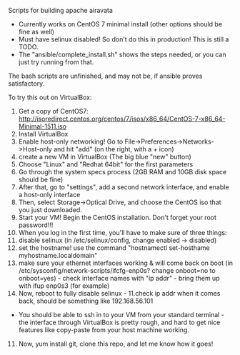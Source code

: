 Scripts for building apache airavata 
 - Currently works on CentOS 7 minimal install (other options should be fine as well)
 - Must have selinux disabled! So don't do this in production! This is still a TODO. 
 - The "ansible/complete_install.sh" shows the steps needed, or you can just try running from that. 
 
The bash scripts are unfinished, and may not be, if ansible proves satisfactory. 

To try this out on VirtualBox:

1. Get a copy of CentOS7: http://isoredirect.centos.org/centos/7/isos/x86_64/CentOS-7-x86_64-Minimal-1511.iso
2. Install VirtualBox 
3. Enable host-only networking! Go to File->Preferences->Networks->Host-only and hit "add" (on the right, with a + icon)
4. create a new VM in VirtualBox (The big blue "new" button)
5. Choose "Linux" and "Redhat 64bit" for the first parameters
6. Go through the system specs process (2GB RAM and 10GB disk space should be fine)
7. After that, go to "settings", add a second network interface, and enable a host-only interface
8. Then, select Storage->Optical Drive, and choose the CentOS iso that you just downloaded.
9. Start your VM! Begin the CentOS installation. Don't forget your root password!!!
10. When you log in the first time, you'll have to make sure of three things:
  1. disable selinux (in /etc/selinux/config, change enabled -> disabled)
  2. set the hostname! use the command "hostnamectl set-hosthame myhostname.localdomain"
  3. make sure your ethernet interfaces working & will come back on boot (in /etc/sysconfig/network-scripts/ifcfg-enp0s? change    onboot=no to onboot=yes)
    - check interface names with "ip addr"
    - bring them up with ifup enp0s3 (for example)
  4. Now, reboot to fully disable selinux - 
11.check ip addr when it comes back, should be something like 192.168.56.101
  - You should be able to ssh in to your VM from your standard terminal - the interface through VirtualBox is pretty rough, and hard to get nice features like copy-paste from your host machine working. 
11. Now, yum install git, clone this repo, and let me know how it goes!
